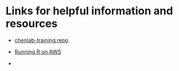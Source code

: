 # Links for helpful information and resources

-   [chenlab-training repo](https://github.com/swainechen/chenlab-training)

-   [Running R on AWS](https://aws.amazon.com/blogs/big-data/running-r-on-aws/)

-   
